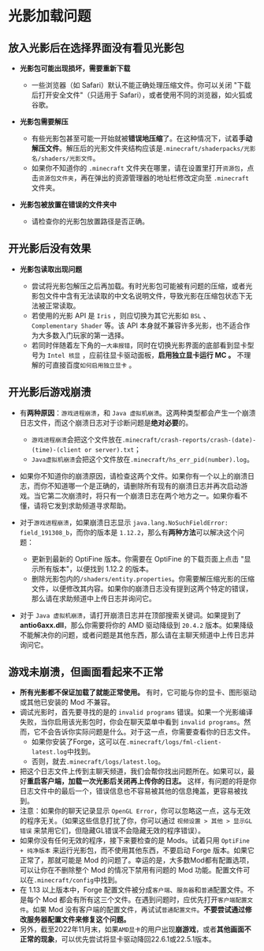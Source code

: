 # 光影加载问题

## 放入光影后在选择界面没有看见光影包

- **光影包可能出现损坏，需要重新下载**

  - 一些浏览器（如 Safari）默认不能正确处理压缩文件。你可以关闭 "下载后打开安全文件"（只适用于 Safari），或者使用不同的浏览器，如火狐或谷歌。

- **光影包需要解压**
  - 有些光影包甚至可能一开始就被**错误地压缩**了。在这种情况下，试着**手动解压文件**。解压后的光影文件夹结构应该是`.minecraft/shaderpacks/光影名/shaders/光影文件`。
  - 如果你不知道你的 `.minecraft` 文件夹在哪里，请在设置里打开`资源包`，点击`资源包文件夹`，再在弹出的资源管理器的地址栏修改定向至 `.minecraft` 文件夹。

- **光影包被放置在错误的文件夹中**

  - 请检查你的光影包放置路径是否正确。

## 开光影后没有效果

- **光影包读取出现问题**

  - 尝试将光影包解压之后再加载。有时光影包可能被有问题的压缩，或者光影包文件中含有无法读取的中文名说明文件，导致光影在压缩包状态下无法被正常读取。
  - 若使用的光影 API 是 `Iris` ，则应切换为其它光影如 `BSL` 、 `Complementary Shader` 等。该 API 本身就不兼容许多光影，也不适合作为大多数入门玩家的第一选择。
  - 若同时伴随着左下角的`一大串报错`，同时在切换光影界面的底部看到显卡型号为 `Intel 核显` ，应前往显卡驱动面板，**启用独立显卡运行 MC 。** 不理解的可直接百度`如何启用独立显卡` 。

## 开光影后游戏崩溃

- 有**两种原因**：`游戏进程崩溃`，和 `Java 虚拟机崩溃`。这两种类型都会产生一个崩溃日志文件，而这个崩溃日志对于诊断问题是**绝对必要**的。

  - `游戏进程崩溃`会把这个文件放在`.minecraft/crash-reports/crash-(date)-(time)-(client or server).txt`；
  - `Java虚拟机崩溃`会把这个文件放在`.minecraft/hs_err_pid(number).log`。
- 如果你不知道你的崩溃原因，请检查这两个文件。如果你有一个以上的崩溃日志，而你不知道哪一个是正确的，请删除所有现有的崩溃日志并再次启动游戏。当它第二次崩溃时，将只有一个崩溃日志在两个地方之一。如果你看不懂，请将它发到求助频道寻求帮助。
- 对于`游戏进程崩溃`，如果崩溃日志显示 `java.lang.NoSuchFieldError: field_191308_b`，而你的版本是 `1.12.2`，那么有**两种方法**可以解决这个问题：
  - 更新到最新的 OptiFine 版本。你需要在 OptiFine 的下载页面上点击 "显示所有版本"，以便找到 1.12.2 的版本。
  - 删除光影包内的`/shaders/entity.properties`。你需要解压缩光影的压缩文件，以便修改其内容。如果你的崩溃日志没有提到这两个特定的错误，那么请在求助频道中上传日志并询问它。
- 对于 `Java 虚拟机崩溃`，请打开崩溃日志并在顶部搜索关键词。如果提到了**antio6axx.dll**，那么你需要将你的 AMD 驱动降级到 `20.4.2` 版本。如果降级不能解决你的问题，或者问题是其他东西，那么请在主聊天频道中上传日志并询问它。

## 游戏未崩溃，但画面看起来不正常

- **所有光影都不保证加载了就能正常使用。** 有时，它可能与你的显卡、图形驱动或其他已安装的 Mod 不兼容。
- 调试光影时，首先要寻找的是的 `invalid programs` 错误。如果一个光影编译失败，当你启用该光影包时，你会在聊天菜单中看到 `invalid programs`。然而，它不会告诉你实际问题是什么。对于这一点，你需要查看你的日志文件。
  - 如果你安装了Forge，这可以在`.minecraft/logs/fml-client-latest.log`中找到。
  - 否则，就去`.minecraft/logs/latest.log`。
- 把这个日志文件上传到主聊天频道，我们会帮你找出问题所在。如果可以，最好**重启客户端，加载一次光影后关闭再上传你的日志。** 这样，有问题的将是你日志文件中的最后一个，错误信息也不容易被其他的信息掩盖，更容易被找到。
- 注意：如果你的聊天记录显示 `OpenGL Error`，你可以忽略这一点，这与无效的程序无关。（如果这些信息打扰了你，你可以通过 `视频设置 > 其他 > 显示GL错误` 来禁用它们，但隐藏GL错误不会隐藏无效的程序错误）。
- 如果你没有任何无效的程序，接下来要检查的是 Mods。试着只用 `OptiFine + 纯净版本` 来运行光影包，而不使用其他东西，不要启动 Forge 版本。如果它正常了，那就可能是 Mod 的问题了。幸运的是，大多数Mod都有配置选项，可以让你在不删除整个 Mod 的情况下禁用有问题的 Mod 功能。配置文件可以在`.minecraft/config`中找到。
- 在 1.13 以上版本中，Forge 配置文件被分成`客户端`、`服务器`和`普通`配置文件。不是每个 Mod 都会有所有这三个文件。在遇到问题时，应优先打开`客户端配置文件`。如果 Mod 没有客户端的配置文件，再试试`普通配置文件`。**不要尝试通过修改服务器配置文件来修复这个问题。**
- 另外，截至2022年11月末，如果`AMD显卡`的用户出现**崩游戏**，或者**其他画面不正常的现象**，可以优先尝试将显卡驱动降回22.6.1或22.5.1版本。
